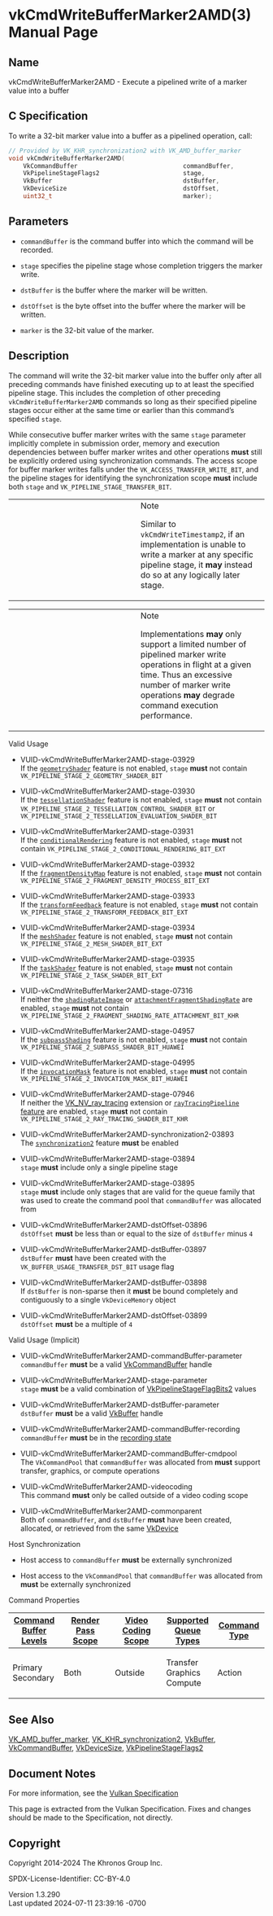 # vkCmdWriteBufferMarker2AMD(3) Manual Page

## Name

vkCmdWriteBufferMarker2AMD - Execute a pipelined write of a marker value
into a buffer



## <a href="#_c_specification" class="anchor"></a>C Specification

To write a 32-bit marker value into a buffer as a pipelined operation,
call:

``` c
// Provided by VK_KHR_synchronization2 with VK_AMD_buffer_marker
void vkCmdWriteBufferMarker2AMD(
    VkCommandBuffer                             commandBuffer,
    VkPipelineStageFlags2                       stage,
    VkBuffer                                    dstBuffer,
    VkDeviceSize                                dstOffset,
    uint32_t                                    marker);
```

## <a href="#_parameters" class="anchor"></a>Parameters

- `commandBuffer` is the command buffer into which the command will be
  recorded.

- `stage` specifies the pipeline stage whose completion triggers the
  marker write.

- `dstBuffer` is the buffer where the marker will be written.

- `dstOffset` is the byte offset into the buffer where the marker will
  be written.

- `marker` is the 32-bit value of the marker.

## <a href="#_description" class="anchor"></a>Description

The command will write the 32-bit marker value into the buffer only
after all preceding commands have finished executing up to at least the
specified pipeline stage. This includes the completion of other
preceding `vkCmdWriteBufferMarker2AMD` commands so long as their
specified pipeline stages occur either at the same time or earlier than
this command’s specified `stage`.

While consecutive buffer marker writes with the same `stage` parameter
implicitly complete in submission order, memory and execution
dependencies between buffer marker writes and other operations **must**
still be explicitly ordered using synchronization commands. The access
scope for buffer marker writes falls under the
`VK_ACCESS_TRANSFER_WRITE_BIT`, and the pipeline stages for identifying
the synchronization scope **must** include both `stage` and
`VK_PIPELINE_STAGE_TRANSFER_BIT`.

<table>
<colgroup>
<col style="width: 50%" />
<col style="width: 50%" />
</colgroup>
<tbody>
<tr>
<td class="icon"><em></em></td>
<td class="content">Note
<p>Similar to <code>vkCmdWriteTimestamp2</code>, if an implementation is
unable to write a marker at any specific pipeline stage, it
<strong>may</strong> instead do so at any logically later
stage.</p></td>
</tr>
</tbody>
</table>

<table>
<colgroup>
<col style="width: 50%" />
<col style="width: 50%" />
</colgroup>
<tbody>
<tr>
<td class="icon"><em></em></td>
<td class="content">Note
<p>Implementations <strong>may</strong> only support a limited number of
pipelined marker write operations in flight at a given time. Thus an
excessive number of marker write operations <strong>may</strong> degrade
command execution performance.</p></td>
</tr>
</tbody>
</table>

Valid Usage

- <a href="#VUID-vkCmdWriteBufferMarker2AMD-stage-03929"
  id="VUID-vkCmdWriteBufferMarker2AMD-stage-03929"></a>
  VUID-vkCmdWriteBufferMarker2AMD-stage-03929  
  If the [`geometryShader`](#features-geometryShader) feature is not
  enabled, `stage` **must** not contain
  `VK_PIPELINE_STAGE_2_GEOMETRY_SHADER_BIT`

- <a href="#VUID-vkCmdWriteBufferMarker2AMD-stage-03930"
  id="VUID-vkCmdWriteBufferMarker2AMD-stage-03930"></a>
  VUID-vkCmdWriteBufferMarker2AMD-stage-03930  
  If the [`tessellationShader`](#features-tessellationShader) feature is
  not enabled, `stage` **must** not contain
  `VK_PIPELINE_STAGE_2_TESSELLATION_CONTROL_SHADER_BIT` or
  `VK_PIPELINE_STAGE_2_TESSELLATION_EVALUATION_SHADER_BIT`

- <a href="#VUID-vkCmdWriteBufferMarker2AMD-stage-03931"
  id="VUID-vkCmdWriteBufferMarker2AMD-stage-03931"></a>
  VUID-vkCmdWriteBufferMarker2AMD-stage-03931  
  If the [`conditionalRendering`](#features-conditionalRendering)
  feature is not enabled, `stage` **must** not contain
  `VK_PIPELINE_STAGE_2_CONDITIONAL_RENDERING_BIT_EXT`

- <a href="#VUID-vkCmdWriteBufferMarker2AMD-stage-03932"
  id="VUID-vkCmdWriteBufferMarker2AMD-stage-03932"></a>
  VUID-vkCmdWriteBufferMarker2AMD-stage-03932  
  If the [`fragmentDensityMap`](#features-fragmentDensityMap) feature is
  not enabled, `stage` **must** not contain
  `VK_PIPELINE_STAGE_2_FRAGMENT_DENSITY_PROCESS_BIT_EXT`

- <a href="#VUID-vkCmdWriteBufferMarker2AMD-stage-03933"
  id="VUID-vkCmdWriteBufferMarker2AMD-stage-03933"></a>
  VUID-vkCmdWriteBufferMarker2AMD-stage-03933  
  If the [`transformFeedback`](#features-transformFeedback) feature is
  not enabled, `stage` **must** not contain
  `VK_PIPELINE_STAGE_2_TRANSFORM_FEEDBACK_BIT_EXT`

- <a href="#VUID-vkCmdWriteBufferMarker2AMD-stage-03934"
  id="VUID-vkCmdWriteBufferMarker2AMD-stage-03934"></a>
  VUID-vkCmdWriteBufferMarker2AMD-stage-03934  
  If the [`meshShader`](#features-meshShader) feature is not enabled,
  `stage` **must** not contain `VK_PIPELINE_STAGE_2_MESH_SHADER_BIT_EXT`

- <a href="#VUID-vkCmdWriteBufferMarker2AMD-stage-03935"
  id="VUID-vkCmdWriteBufferMarker2AMD-stage-03935"></a>
  VUID-vkCmdWriteBufferMarker2AMD-stage-03935  
  If the [`taskShader`](#features-taskShader) feature is not enabled,
  `stage` **must** not contain `VK_PIPELINE_STAGE_2_TASK_SHADER_BIT_EXT`

- <a href="#VUID-vkCmdWriteBufferMarker2AMD-stage-07316"
  id="VUID-vkCmdWriteBufferMarker2AMD-stage-07316"></a>
  VUID-vkCmdWriteBufferMarker2AMD-stage-07316  
  If neither the [`shadingRateImage`](#features-shadingRateImage) or
  [`attachmentFragmentShadingRate`](#features-attachmentFragmentShadingRate)
  are enabled, `stage` **must** not contain
  `VK_PIPELINE_STAGE_2_FRAGMENT_SHADING_RATE_ATTACHMENT_BIT_KHR`

- <a href="#VUID-vkCmdWriteBufferMarker2AMD-stage-04957"
  id="VUID-vkCmdWriteBufferMarker2AMD-stage-04957"></a>
  VUID-vkCmdWriteBufferMarker2AMD-stage-04957  
  If the [`subpassShading`](#features-subpassShading) feature is not
  enabled, `stage` **must** not contain
  `VK_PIPELINE_STAGE_2_SUBPASS_SHADER_BIT_HUAWEI`

- <a href="#VUID-vkCmdWriteBufferMarker2AMD-stage-04995"
  id="VUID-vkCmdWriteBufferMarker2AMD-stage-04995"></a>
  VUID-vkCmdWriteBufferMarker2AMD-stage-04995  
  If the [`invocationMask`](#features-invocationMask) feature is not
  enabled, `stage` **must** not contain
  `VK_PIPELINE_STAGE_2_INVOCATION_MASK_BIT_HUAWEI`

- <a href="#VUID-vkCmdWriteBufferMarker2AMD-stage-07946"
  id="VUID-vkCmdWriteBufferMarker2AMD-stage-07946"></a>
  VUID-vkCmdWriteBufferMarker2AMD-stage-07946  
  If neither the [VK_NV_ray_tracing](https://registry.khronos.org/vulkan/specs/1.3-extensions/man/html/VK_NV_ray_tracing.html) extension
  or [`rayTracingPipeline` feature](#features-rayTracingPipeline) are
  enabled, `stage` **must** not contain
  `VK_PIPELINE_STAGE_2_RAY_TRACING_SHADER_BIT_KHR`

- <a href="#VUID-vkCmdWriteBufferMarker2AMD-synchronization2-03893"
  id="VUID-vkCmdWriteBufferMarker2AMD-synchronization2-03893"></a>
  VUID-vkCmdWriteBufferMarker2AMD-synchronization2-03893  
  The <a
  href="https://registry.khronos.org/vulkan/specs/1.3-extensions/html/vkspec.html#features-synchronization2"
  target="_blank" rel="noopener"><code>synchronization2</code></a>
  feature **must** be enabled

- <a href="#VUID-vkCmdWriteBufferMarker2AMD-stage-03894"
  id="VUID-vkCmdWriteBufferMarker2AMD-stage-03894"></a>
  VUID-vkCmdWriteBufferMarker2AMD-stage-03894  
  `stage` **must** include only a single pipeline stage

- <a href="#VUID-vkCmdWriteBufferMarker2AMD-stage-03895"
  id="VUID-vkCmdWriteBufferMarker2AMD-stage-03895"></a>
  VUID-vkCmdWriteBufferMarker2AMD-stage-03895  
  `stage` **must** include only stages that are valid for the queue
  family that was used to create the command pool that `commandBuffer`
  was allocated from

- <a href="#VUID-vkCmdWriteBufferMarker2AMD-dstOffset-03896"
  id="VUID-vkCmdWriteBufferMarker2AMD-dstOffset-03896"></a>
  VUID-vkCmdWriteBufferMarker2AMD-dstOffset-03896  
  `dstOffset` **must** be less than or equal to the size of `dstBuffer`
  minus `4`

- <a href="#VUID-vkCmdWriteBufferMarker2AMD-dstBuffer-03897"
  id="VUID-vkCmdWriteBufferMarker2AMD-dstBuffer-03897"></a>
  VUID-vkCmdWriteBufferMarker2AMD-dstBuffer-03897  
  `dstBuffer` **must** have been created with the
  `VK_BUFFER_USAGE_TRANSFER_DST_BIT` usage flag

- <a href="#VUID-vkCmdWriteBufferMarker2AMD-dstBuffer-03898"
  id="VUID-vkCmdWriteBufferMarker2AMD-dstBuffer-03898"></a>
  VUID-vkCmdWriteBufferMarker2AMD-dstBuffer-03898  
  If `dstBuffer` is non-sparse then it **must** be bound completely and
  contiguously to a single `VkDeviceMemory` object

- <a href="#VUID-vkCmdWriteBufferMarker2AMD-dstOffset-03899"
  id="VUID-vkCmdWriteBufferMarker2AMD-dstOffset-03899"></a>
  VUID-vkCmdWriteBufferMarker2AMD-dstOffset-03899  
  `dstOffset` **must** be a multiple of `4`

Valid Usage (Implicit)

- <a href="#VUID-vkCmdWriteBufferMarker2AMD-commandBuffer-parameter"
  id="VUID-vkCmdWriteBufferMarker2AMD-commandBuffer-parameter"></a>
  VUID-vkCmdWriteBufferMarker2AMD-commandBuffer-parameter  
  `commandBuffer` **must** be a valid
  [VkCommandBuffer](https://registry.khronos.org/vulkan/specs/1.3-extensions/man/html/VkCommandBuffer.html) handle

- <a href="#VUID-vkCmdWriteBufferMarker2AMD-stage-parameter"
  id="VUID-vkCmdWriteBufferMarker2AMD-stage-parameter"></a>
  VUID-vkCmdWriteBufferMarker2AMD-stage-parameter  
  `stage` **must** be a valid combination of
  [VkPipelineStageFlagBits2](https://registry.khronos.org/vulkan/specs/1.3-extensions/man/html/VkPipelineStageFlagBits2.html) values

- <a href="#VUID-vkCmdWriteBufferMarker2AMD-dstBuffer-parameter"
  id="VUID-vkCmdWriteBufferMarker2AMD-dstBuffer-parameter"></a>
  VUID-vkCmdWriteBufferMarker2AMD-dstBuffer-parameter  
  `dstBuffer` **must** be a valid [VkBuffer](https://registry.khronos.org/vulkan/specs/1.3-extensions/man/html/VkBuffer.html) handle

- <a href="#VUID-vkCmdWriteBufferMarker2AMD-commandBuffer-recording"
  id="VUID-vkCmdWriteBufferMarker2AMD-commandBuffer-recording"></a>
  VUID-vkCmdWriteBufferMarker2AMD-commandBuffer-recording  
  `commandBuffer` **must** be in the [recording
  state](#commandbuffers-lifecycle)

- <a href="#VUID-vkCmdWriteBufferMarker2AMD-commandBuffer-cmdpool"
  id="VUID-vkCmdWriteBufferMarker2AMD-commandBuffer-cmdpool"></a>
  VUID-vkCmdWriteBufferMarker2AMD-commandBuffer-cmdpool  
  The `VkCommandPool` that `commandBuffer` was allocated from **must**
  support transfer, graphics, or compute operations

- <a href="#VUID-vkCmdWriteBufferMarker2AMD-videocoding"
  id="VUID-vkCmdWriteBufferMarker2AMD-videocoding"></a>
  VUID-vkCmdWriteBufferMarker2AMD-videocoding  
  This command **must** only be called outside of a video coding scope

- <a href="#VUID-vkCmdWriteBufferMarker2AMD-commonparent"
  id="VUID-vkCmdWriteBufferMarker2AMD-commonparent"></a>
  VUID-vkCmdWriteBufferMarker2AMD-commonparent  
  Both of `commandBuffer`, and `dstBuffer` **must** have been created,
  allocated, or retrieved from the same [VkDevice](https://registry.khronos.org/vulkan/specs/1.3-extensions/man/html/VkDevice.html)

Host Synchronization

- Host access to `commandBuffer` **must** be externally synchronized

- Host access to the `VkCommandPool` that `commandBuffer` was allocated
  from **must** be externally synchronized

Command Properties

<table class="tableblock frame-all grid-all stretch">
<colgroup>
<col style="width: 20%" />
<col style="width: 20%" />
<col style="width: 20%" />
<col style="width: 20%" />
<col style="width: 20%" />
</colgroup>
<thead>
<tr>
<th class="tableblock halign-left valign-top"><a
href="#VkCommandBufferLevel">Command Buffer Levels</a></th>
<th class="tableblock halign-left valign-top"><a
href="#vkCmdBeginRenderPass">Render Pass Scope</a></th>
<th class="tableblock halign-left valign-top"><a
href="#vkCmdBeginVideoCodingKHR">Video Coding Scope</a></th>
<th class="tableblock halign-left valign-top"><a
href="#VkQueueFlagBits">Supported Queue Types</a></th>
<th class="tableblock halign-left valign-top"><a
href="#fundamentals-queueoperation-command-types">Command Type</a></th>
</tr>
</thead>
<tbody>
<tr>
<td class="tableblock halign-left valign-top"><p>Primary<br />
Secondary</p></td>
<td class="tableblock halign-left valign-top"><p>Both</p></td>
<td class="tableblock halign-left valign-top"><p>Outside</p></td>
<td class="tableblock halign-left valign-top"><p>Transfer<br />
Graphics<br />
Compute</p></td>
<td class="tableblock halign-left valign-top"><p>Action</p></td>
</tr>
</tbody>
</table>

## <a href="#_see_also" class="anchor"></a>See Also

[VK_AMD_buffer_marker](https://registry.khronos.org/vulkan/specs/1.3-extensions/man/html/VK_AMD_buffer_marker.html),
[VK_KHR_synchronization2](https://registry.khronos.org/vulkan/specs/1.3-extensions/man/html/VK_KHR_synchronization2.html),
[VkBuffer](https://registry.khronos.org/vulkan/specs/1.3-extensions/man/html/VkBuffer.html), [VkCommandBuffer](https://registry.khronos.org/vulkan/specs/1.3-extensions/man/html/VkCommandBuffer.html),
[VkDeviceSize](https://registry.khronos.org/vulkan/specs/1.3-extensions/man/html/VkDeviceSize.html),
[VkPipelineStageFlags2](https://registry.khronos.org/vulkan/specs/1.3-extensions/man/html/VkPipelineStageFlags2.html)

## <a href="#_document_notes" class="anchor"></a>Document Notes

For more information, see the <a
href="https://registry.khronos.org/vulkan/specs/1.3-extensions/html/vkspec.html#vkCmdWriteBufferMarker2AMD"
target="_blank" rel="noopener">Vulkan Specification</a>

This page is extracted from the Vulkan Specification. Fixes and changes
should be made to the Specification, not directly.

## <a href="#_copyright" class="anchor"></a>Copyright

Copyright 2014-2024 The Khronos Group Inc.

SPDX-License-Identifier: CC-BY-4.0

Version 1.3.290  
Last updated 2024-07-11 23:39:16 -0700
